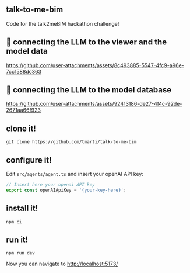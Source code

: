 ## talk-to-me-bim

Code for the talk2meBIM hackathon challenge!

## 🎥 connecting the LLM to the viewer and the model data

https://github.com/user-attachments/assets/8c493885-5547-4fc9-a96e-7cc1588dc363

## 🎥 connecting the LLM to the model database

https://github.com/user-attachments/assets/92413186-de27-4f4c-92de-2671aa66f923

## clone it!

```
git clone https://github.com/tmarti/talk-to-me-bim
```

## configure it!

Edit `src/agents/agent.ts` and insert your openAI API key:

```ts
// Insert here your openai API key
export const openAIApiKey = '{your-key-here}';
```

## install it!

```
npm ci
```

## run it!

```
npm run dev
```

Now you can navigate to [http://localhost:5173/](http://localhost:5173/)

